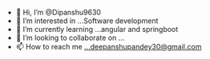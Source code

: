 - 👋 Hi, I’m @Dipanshu9630
- 👀 I’m interested in ...Software development 
- 🌱 I’m currently learning ...angular and springboot
- 💞️ I’m looking to collaborate on ...
- 📫 How to reach me ...deepanshupandey30@gmail.com

<!---
Dipanshu9630/Dipanshu9630 is a ✨ special ✨ repository because its `README.md` (this file) appears on your GitHub profile.
You can click the Preview link to take a look at your changes.
--->
